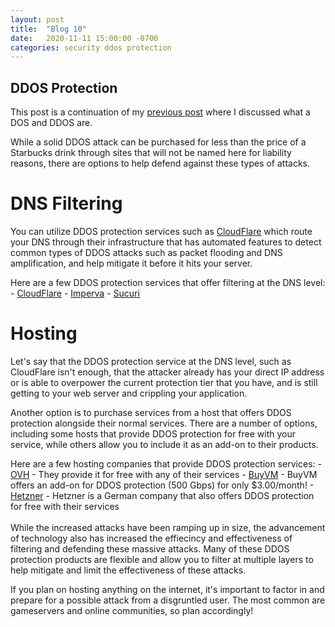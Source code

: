 ```yaml
---
layout: post
title:  "Blog 10"
date:   2020-11-11 15:00:00 -0700
categories: security ddos protection
---
```


## DDOS Protection
This post is a continuation of my [previous post](https://ethanleiter.github.io/security/dos/ddos/2020/11/06/blog-9.html) where I discussed what a DOS and DDOS are.

While a solid DDOS attack can be purchased for less than the price of a Starbucks drink through sites that will not be named here for liability reasons, there are options to help defend against these types of attacks.

# DNS Filtering
You can utilize DDOS protection services such as [CloudFlare](https://cloudflare.com) which route your DNS through their infrastructure that has automated features to detect common types of DDOS attacks such as packet flooding and DNS amplification, and help mitigate it before it hits your server.

Here are a few DDOS protection services that offer filtering at the DNS level:
	- [CloudFlare](https://cloudflare.com/ddos)
	- [Imperva](https://www.imperva.com)
	- [Sucuri](https://sucuri.net/ddos-protection)

# Hosting
Let's say that the DDOS protection service at the DNS level, such as CloudFlare isn't enough, that the attacker already has your direct IP address or is able to overpower the current protection tier that you have, and is still getting to your web server and crippling your application.

Another option is to purchase services from a host that offers DDOS protection alongside their normal services. There are a number of options, including some hosts that provide DDOS protection for free with your service, while others allow you to include it as an add-on to their products.

Here are a few hosting companies that provide DDOS protection services:
	- [OVH](https://ovh.com) - They provide it for free with any of their services
	- [BuyVM](https://buyvm.net) - BuyVM offers an add-on for DDOS protection (500 Gbps) for only $3.00/month!
	- [Hetzner](https://hetzner.com) - Hetzner is a German company that also offers DDOS protection for free with their services
\
\
While the increased attacks have been ramping up in size, the advancement of technology also has increased the effiecincy and effectiveness of filtering and defending these massive attacks. Many of these DDOS protection products are flexible and allow you to filter at multiple layers to help mitigate and limit the effectiveness of these attacks.

If you plan on hosting anything on the internet, it's important to factor in and prepare for a possible attack from a disgruntled user. The most common are gameservers and online communities, so plan accordingly!
